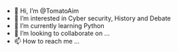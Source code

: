 - 👋 Hi, I’m @TomatoAim
- 👀 I’m interested in Cyber security, History and Debate
- 🌱 I’m currently learning Python
- 💞️ I’m looking to collaborate on ...
- 📫 How to reach me ...

<!---
TomatoAim/TomatoAim is a ✨ special ✨ repository because its `README.md` (this file) appears on your GitHub profile.
You can click the Preview link to take a look at your changes.
--->

